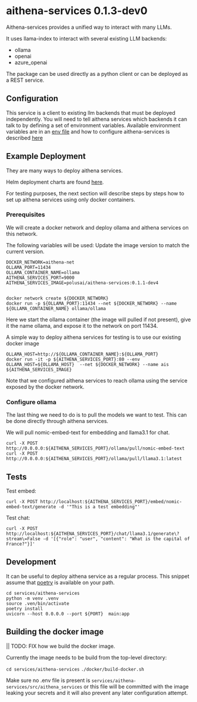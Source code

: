 # aithena-services 0.1.3-dev0

Aithena-services provides a unified way to interact with many LLMs.

It uses llama-index to interact with several existing LLM backends:
- ollama
- openai
- azure_openai

The package can be used directly as a python client or can be deployed as a REST service.

## Configuration

This service is a client to existing llm backends that must be deployed independently.
You will need to tell aithena services which backends it can talk to by defining a set of environment variables.
Available environment variables are in an [env file](.env-sample) and how to configure aithena-services is described [here](docs/env.md)


## Example Deployment

They are many ways to deploy aithena services.

Helm deployment charts are found [here](helm).

For testing purposes, the next section will describe steps by steps how to set up aithena services using only docker containers.


### Prerequisites

We will create a docker network and deploy ollama and aithena services on this network.

The following variables will be used:
Update the image version to match the current version.

```shell
DOCKER_NETWORK=aithena-net
OLLAMA_PORT=11434
OLLAMA_CONTAINER_NAME=ollama
AITHENA_SERVICES_PORT=9000
AITHENA_SERVICES_IMAGE=polusai/aithena-services:0.1.1-dev4
```

```shell

docker network create ${DOCKER_NETWORK}
docker run -p ${OLLAMA_PORT}:11434 --net ${DOCKER_NETWORK} --name ${OLLAMA_CONTAINER_NAME} ollama/ollama
```

Here we start the ollama container (the image will pulled if not present),
give it the name ollama, and expose it to the network on port 11434.

A simple way to deploy aithena services for testing is to use our existing docker image

```shell
OLLAMA_HOST=http://${OLLAMA_CONTAINER_NAME}:${OLLAMA_PORT}
docker run -it -p ${AITHENA_SERVICES_PORT}:80 --env OLLAMA_HOST=${OLLAMA_HOST}  --net ${DOCKER_NETWORK} --name ais ${AITHENA_SERVICES_IMAGE}
```

Note that we configured aithena services to reach ollama using the service exposed by the docker network.


### Configure ollama

The last thing we need to do is to pull the models we want to test.
This can be done directly through aithena services.

We will pull nomic-embed-text for embedding and llama3.1 for chat.

```shell
curl -X POST  http://0.0.0.0:${AITHENA_SERVICES_PORT}/ollama/pull/nomic-embed-text
curl -X POST  http://0.0.0.0:${AITHENA_SERVICES_PORT}/ollama/pull/llama3.1:latest
```

## Tests

Test embed:

```shell
curl -X POST http://localhost:${AITHENA_SERVICES_PORT}/embed/nomic-embed-text/generate -d '"This is a test embedding"'
```

Test chat:

```shell
curl -X POST http://localhost:${AITHENA_SERVICES_PORT}/chat/llama3.1/generate\?stream\=False -d '[{"role": "user", "content": "What is the capital of France?"}]'
```

## Development

It can be useful to deploy aithena service as a regular process.
This snippet assume that [poetry](https://python-poetry.org/) is available on your path.

```shell
cd services/aithena-services
python -m venv .venv
source .ven/bin/activate
poetry install
uvicorn --host 0.0.0.0 --port ${PORT}  main:app
```

## Building the docker image

|| TODO: FIX how we build the docker image.

Currently the image needs to be build from the top-level directory:

`cd services/aithena-services`
`./docker/build-docker.sh`

Make sure no .env file is present is `services/aithena-services/src/aithena_services` or this file will be committed with the image leaking your secrets and it will also prevent any later configuration attempt.

